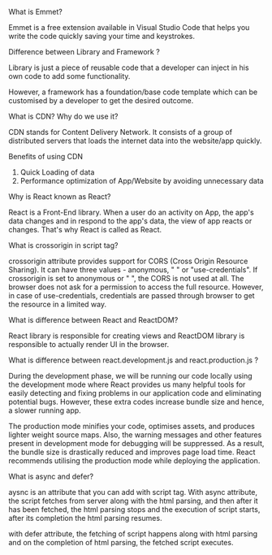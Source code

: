 What is Emmet?

Emmet is a free extension available in Visual Studio Code that helps you write
the code quickly saving your time and keystrokes.

Difference between Library and Framework ?

Library is just a piece of reusable code that a developer can inject in his own code to add some functionality.

However, a framework has a foundation/base code template which can be customised by a developer to get the desired outcome.

What is CDN? Why do we use it?

CDN stands for Content Delivery Network. It consists of a group of distributed servers that loads the internet data into the website/app quickly. 

Benefits of using CDN

1. Quick Loading of data
2. Performance optimization of App/Website by avoiding unnecessary data

Why is React known as React?

React is a Front-End library. When a user do an activity on App, the app's data changes and in respond to the app's data, the view of app reacts or changes. That's why React is called as React.

What is crossorigin in script tag?

crossorigin attribute provides support for CORS (Cross Origin Resource Sharing).
It can have three values - anonymous, " " or "use-credentials".
If crossorigin is set to anonymous or " ", the CORS is not used at all. The browser does not ask for a permission to access the full resource.
However, in case of use-credentials, credentials are passed through browser to get the resource in a limited way.

What is difference between React and ReactDOM?

React library is responsible for creating views and ReactDOM library is responsible to actually render UI in the browser.

What is difference between react.development.js and react.production.js ?

During the development phase, we will be running our code locally using the development mode where React provides us many helpful tools for easily detecting and fixing problems in our application code and eliminating potential bugs. However, these extra codes increase bundle size and hence, a slower running app.

The production mode minifies your code, optimises assets, and produces lighter weight source maps. Also, the warning messages and other features present in development mode for debugging will be suppressed. As a result, the bundle size is drastically reduced and improves page load time. React recommends utilising the production mode while deploying the application.

What is async and defer?

aysnc is an attribute that you can add with script tag.
With async attribute, the script fetches from server along with the html parsing, and then after it has been fetched, the html parsing stops and the execution of script starts, after its completion the html parsing resumes.


with defer attribute, the fetching of script happens along with html parsing and on the completion of html parsing, the fetched script executes.






